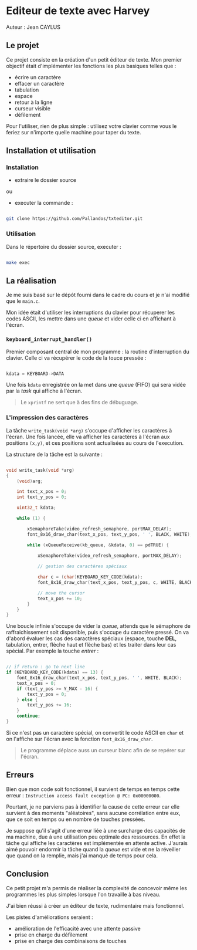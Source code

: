 # Editeur de texte avec Harvey

Auteur : Jean CAYLUS

## Le projet

Ce projet consiste en la création d'un petit éditeur de texte. Mon premier objectif était d'implémenter les fonctions les plus basiques telles que :

- écrire un caractère
- effacer un caractère
- tabulation
- espace
- retour à la ligne
- curseur visible
- défilement

Pour l'utiliser, rien de plus simple : utilisez votre clavier comme vous le feriez sur n'importe quelle machine pour taper du texte.

## Installation et utilisation

### Installation 

- extraire le dossier source 

ou 

- executer la commande : 

```sh

git clone https://github.com/Pallandos/txteditor.git

```

### Utilisation

Dans le répertoire du dossier source, executer : 

```sh

make exec

```

## La réalisation

Je me suis basé sur le dépôt fourni dans le cadre du cours et je n'ai modifié que le `main.c`.

Mon idée était d'utiliser les interruptions du clavier pour récuperer les codes ASCII, les mettre dans une *queue* et vider celle ci en affichant à l'écran. 

### `keyboard_interrupt_handler()`

Premier composant central de mon programme : la routine d'interruption du clavier. Celle ci va récupérer le code de la touce pressée : 

```.c

kdata = KEYBOARD->DATA

```

Une fois `kdata` enregistrée on la met dans une *queue* (FIFO) qui sera vidée par la *task* qui affiche à l'écran.

> Le `xprintf` ne sert que à des fins de débuguage.

### L'impression des caractères

La tâche `write_task(void *arg)` s'occupe d'afficher les caractères à l'écran. Une fois lancée, elle va afficher les caractères à l'écran aux positions `(x,y)`, et ces positions sont actualisées au cours de l'execution.

La structure de la tâche est la suivante : 

```c

void write_task(void *arg)
{
	(void)arg;

	int text_x_pos = 0;
	int text_y_pos = 0;

    uint32_t kdata;

	while (1) {

		xSemaphoreTake(video_refresh_semaphore, portMAX_DELAY);
		font_8x16_draw_char(text_x_pos, text_y_pos, ' ', BLACK, WHITE);

		while (xQueueReceive(kb_queue, &kdata, 0) == pdTRUE) {
			
			xSemaphoreTake(video_refresh_semaphore, portMAX_DELAY);

            // gestion des caractères spéciaux

			char c = (char)KEYBOARD_KEY_CODE(kdata);
			font_8x16_draw_char(text_x_pos, text_y_pos, c, WHITE, BLACK);

			// move the cursor
			text_x_pos += 10;
		}
	}
}

```

Une boucle infinie s'occupe de vider la *queue*, attends que le sémaphore de raffraichissement soit disponible, puis s'occupe du caractère pressé. On va d'abord évaluer les cas des caractères spéciaux (espace, touche **DEL**, tabulation, entrer, flèche haut et flèche bas) et les traiter dans leur cas spécial. Par exemple la touche *entrer* : 

```c

// if return : go to next line
if (KEYBOARD_KEY_CODE(kdata) == 13) {
	font_8x16_draw_char(text_x_pos, text_y_pos, ' ', WHITE, BLACK);
	text_x_pos = 0;
	if (text_y_pos >= Y_MAX - 16) {
		text_y_pos = 0;
	} else {
		text_y_pos += 16;
	}
	continue;
}

```

Si ce n'est pas un caractère spécial, on convertit le code ASCII en `char` et on l'affiche sur l'écran avec la fonction `font_8x16_draw_char`.

> Le programme déplace auss un curseur blanc afin de se repérer sur l'écran.

## Erreurs

Bien que mon code soit fonctionnel, il survient de temps en temps cette erreur : `Instruction access fault exception @ PC: 0x00000000`. 

Pourtant, je ne parviens pas à identifier la cause de cette erreur car elle survient à des moments "aléatoires", sans aucune corrélation entre eux, que ce soit en temps ou en nombre de touches pressées. 

Je suppose qu'il s'agit d'une erreur liée à une surcharge des capacités de ma machine, due à une utilisation peu optimale des ressources. En effet la tâche qui affiche les caractères est implémentée en attente active. J'aurais aimé pouvoir endormir la tâche quand la *queue* est vide et ne la réveiller que quand on la remplie, mais j'ai manqué de temps pour cela. 

## Conclusion 

Ce petit projet m'a permis de réaliser la complexité de concevoir même les programmes les plus simples lorsque l'on travaille à bas niveau. 

J'ai bien réussi à créer un éditeur de texte, rudimentaire mais fonctionnel. 

Les pistes d'améliorations seraient :

- amélioration de l'efficacité avec une attente passive
- prise en charge du défilement
- prise en charge des combinaisons de touches
